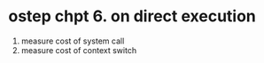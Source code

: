 # ostep chpt 6. on direct execution

1. measure cost of system call
2. measure cost of context switch

